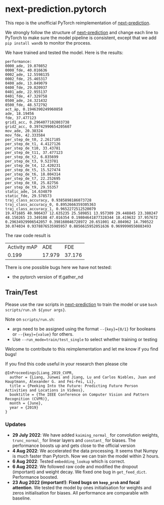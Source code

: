 # next-prediction.pytorch
 
This repo is the unofficial PyTorch reimplementation of [next-prediction](https://github.com/google/next-prediction).

We strongly follow the structure of [next-prediction](https://github.com/google/next-prediction) and change each line to PyTorch to make sure the model pipeline is consistent, except that we add `pip install wandb` to monitor the process.

We have trained and tested the model. Here is the results:

```
performance:
0000_ade, 19.070852
0000_fde, 40.016636
0002_ade, 12.5598135
0002_fde, 25.465317
0400_ade, 13.849079
0400_fde, 29.020937
0401_ade, 22.955137
0401_fde, 47.329758
0500_ade, 24.321432
0500_fde, 48.572792
act_ap, 0.1946390249960858
ade, 18.19456
fde, 37.477123
grid1_acc, 0.2964077102803738
grid2_acc, 0.39742990654205607
mov_ade, 20.38324
mov_fde, 42.333584
per_step_de_t0, 2.2617185
per_step_de_t1, 4.4127126
per_step_de_t10, 33.43781
per_step_de_t11, 37.477123
per_step_de_t2, 6.835699
per_step_de_t3, 9.523781
per_step_de_t4, 12.420231
per_step_de_t5, 15.527474
per_step_de_t6, 18.804314
per_step_de_t7, 22.252695
per_step_de_t8, 25.82756
per_step_de_t9, 29.55357
static_ade, 14.634879
static_fde, 29.578573
traj_class_accuracy, 0.9385898186073728
traj_class_accuracy_0, 0.8952666359305363
traj_class_accuracy_1, 0.9652272512520079
19.471685 40.906437 12.635235 25.589851 13.957309 29.448845 23.380247 48.150265 23.349108 47.016354 0.19804641877328344 18.419632 37.957672 0.29634929906542057 0.398160046728972 20.651001 42.804962 14.790522 30.074034 0.9378876535985957 0.8856615952051636 0.9699990550883493
```
The raw code result is 

<table>
  <tr>
    <td>Activity mAP</td>
    <td>ADE</td>
    <td>FDE</td>
  </tr>
  <tr>
    <td>0.199</td>
    <td>17.979</td>
    <td>37.176</td>
  </tr>
</table>

There is one possible bugs here we have not tested:
* the pytorch version of tf.gather_nd

## Train/Test
Please use the raw scripts in [next-prediction](https://github.com/google/next-prediction) to train the model or use `bash scripts/run.sh ${your args}`. 

Note on `scripts/run.sh`: 
* args need to be assigned using the format `--{key}={0/1}` for booleans or `--{key}={value}` for others. 
* Use `--run_mode=train/test_single` to select whether training or testing

Welcome to contribute to this reimplementation and let me know if you find bugs!

If you find this code useful in your research then please cite

```
@InProceedings{Liang_2019_CVPR,
  author = {Liang, Junwei and Jiang, Lu and Carlos Niebles, Juan and Hauptmann, Alexander G. and Fei-Fei, Li},
  title = {Peeking Into the Future: Predicting Future Person Activities and Locations in Videos},
  booktitle = {The IEEE Conference on Computer Vision and Pattern Recognition (CVPR)},
  month = {June},
  year = {2019}
}
```

### Updates
* **29 July 2022**: We have added `kaiming_normal_` for convolution weights, `trunc_normal_` for linear layers and `constant_` for biases. The performance boosts up and gets close to the official version 
* **4 Aug 2022**: We accelerated the data processing. It seems that Numpy is much faster than Pytorch. Now we can train the model within 2 hours.
* **6 Aug 2022**: Tested `embedding_lookup` which is correct. 
* **6 Aug 2022**: We followed raw code and modified the dropout (important) and weight decay. We fixed one bug in `get_feed_dict`. Performance boosted.
* **23 Aug 2022 (important!)**: **Fixed bugs on `keep_prob` and focal attention**. We tested the model by ones initialisation for weights and zeros initialisation for biases. All performance are comparable with baseline.
